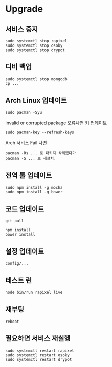 # Upgrade

## 서비스 중지

    sudo systemctl stop rapixel
    sudo systemctl stop osoky
    sudo systemctl stop drypot

## 디비 백업

    sudo systemctl stop mongodb
    cp ...

## Arch Linux 업데이트

    sudo pacman -Syu

invalid or corrupted package 오류나면 키 업데이트

    sudo pacman-key --refresh-keys

Arch 서비스 Fail 나면

    pacman -Rs ... 로 패키지 삭제했다가
    pacman -S ... 로 재설치.

## 전역 툴 업데이트

    sudo npm install -g mocha
    sudo npm install -g bower

## 코드 업데이트

    git pull
    
    npm install
    bower install

## 설정 업데이트

    config/...

## 테스트 런

    node bin/run rapixel live

## 재부팅

    reboot

## 필요하면 서비스 재실행

    sudo systemctl restart rapixel
    sudo systemctl restart osoky
    sudo systemctl restart drypot
